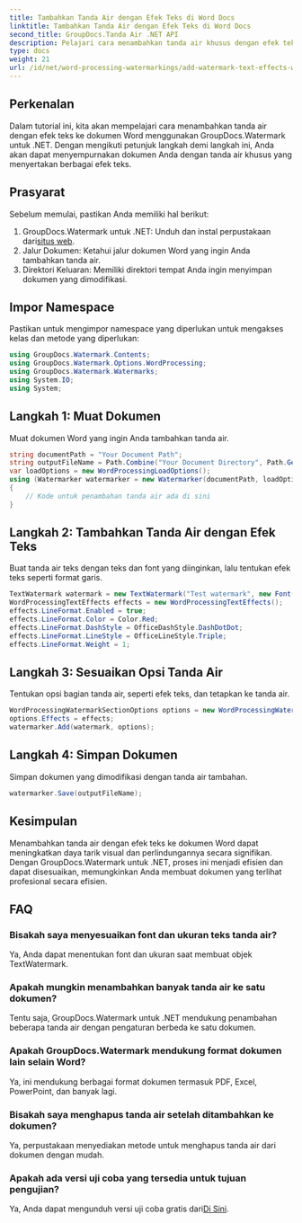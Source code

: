 ```yaml
---
title: Tambahkan Tanda Air dengan Efek Teks di Word Docs
linktitle: Tambahkan Tanda Air dengan Efek Teks di Word Docs
second_title: GroupDocs.Tanda Air .NET API
description: Pelajari cara menambahkan tanda air khusus dengan efek teks ke dokumen Word menggunakan GroupDocs.Watermark untuk .NET. Keamanan dokumen dan daya tarik visual dengan mudah.
type: docs
weight: 21
url: /id/net/word-processing-watermarkings/add-watermark-text-effects-word-docs/
---
```

## Perkenalan
Dalam tutorial ini, kita akan mempelajari cara menambahkan tanda air dengan efek teks ke dokumen Word menggunakan GroupDocs.Watermark untuk .NET. Dengan mengikuti petunjuk langkah demi langkah ini, Anda akan dapat menyempurnakan dokumen Anda dengan tanda air khusus yang menyertakan berbagai efek teks.
## Prasyarat
Sebelum memulai, pastikan Anda memiliki hal berikut:
1.  GroupDocs.Watermark untuk .NET: Unduh dan instal perpustakaan dari[situs web](https://releases.groupdocs.com/Watermark/net/).
2. Jalur Dokumen: Ketahui jalur dokumen Word yang ingin Anda tambahkan tanda air.
3. Direktori Keluaran: Memiliki direktori tempat Anda ingin menyimpan dokumen yang dimodifikasi.

## Impor Namespace
Pastikan untuk mengimpor namespace yang diperlukan untuk mengakses kelas dan metode yang diperlukan:
```csharp
using GroupDocs.Watermark.Contents;
using GroupDocs.Watermark.Options.WordProcessing;
using GroupDocs.Watermark.Watermarks;
using System.IO;
using System;
```
## Langkah 1: Muat Dokumen
Muat dokumen Word yang ingin Anda tambahkan tanda air.
```csharp
string documentPath = "Your Document Path";
string outputFileName = Path.Combine("Your Document Directory", Path.GetFileName(documentPath));
var loadOptions = new WordProcessingLoadOptions();
using (Watermarker watermarker = new Watermarker(documentPath, loadOptions))
{
    // Kode untuk penambahan tanda air ada di sini
}
```
## Langkah 2: Tambahkan Tanda Air dengan Efek Teks
Buat tanda air teks dengan teks dan font yang diinginkan, lalu tentukan efek teks seperti format garis.
```csharp
TextWatermark watermark = new TextWatermark("Test watermark", new Font("Arial", 19));
WordProcessingTextEffects effects = new WordProcessingTextEffects();
effects.LineFormat.Enabled = true;
effects.LineFormat.Color = Color.Red;
effects.LineFormat.DashStyle = OfficeDashStyle.DashDotDot;
effects.LineFormat.LineStyle = OfficeLineStyle.Triple;
effects.LineFormat.Weight = 1;
```
## Langkah 3: Sesuaikan Opsi Tanda Air
Tentukan opsi bagian tanda air, seperti efek teks, dan tetapkan ke tanda air.
```csharp
WordProcessingWatermarkSectionOptions options = new WordProcessingWatermarkSectionOptions();
options.Effects = effects;
watermarker.Add(watermark, options);
```
## Langkah 4: Simpan Dokumen
Simpan dokumen yang dimodifikasi dengan tanda air tambahan.
```csharp
watermarker.Save(outputFileName);
```

## Kesimpulan
Menambahkan tanda air dengan efek teks ke dokumen Word dapat meningkatkan daya tarik visual dan perlindungannya secara signifikan. Dengan GroupDocs.Watermark untuk .NET, proses ini menjadi efisien dan dapat disesuaikan, memungkinkan Anda membuat dokumen yang terlihat profesional secara efisien.
## FAQ
### Bisakah saya menyesuaikan font dan ukuran teks tanda air?
Ya, Anda dapat menentukan font dan ukuran saat membuat objek TextWatermark.
### Apakah mungkin menambahkan banyak tanda air ke satu dokumen?
Tentu saja, GroupDocs.Watermark untuk .NET mendukung penambahan beberapa tanda air dengan pengaturan berbeda ke satu dokumen.
### Apakah GroupDocs.Watermark mendukung format dokumen lain selain Word?
Ya, ini mendukung berbagai format dokumen termasuk PDF, Excel, PowerPoint, dan banyak lagi.
### Bisakah saya menghapus tanda air setelah ditambahkan ke dokumen?
Ya, perpustakaan menyediakan metode untuk menghapus tanda air dari dokumen dengan mudah.
### Apakah ada versi uji coba yang tersedia untuk tujuan pengujian?
 Ya, Anda dapat mengunduh versi uji coba gratis dari[Di Sini](https://releases.groupdocs.com/).
